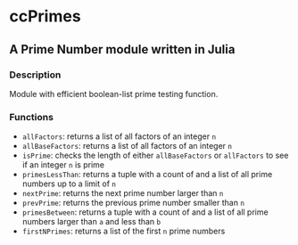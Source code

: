 # ccPrimes
## A Prime Number module written in Julia

### Description
Module with efficient boolean-list prime testing function.

### Functions
* `allFactors`: returns a list of all factors of an integer `n`
* `allBaseFactors`: returns a list of all factors of an integer `n`
* `isPrime`: checks the length of either `allBaseFactors` or `allFactors` to see if an integer `n` is prime
* `primesLessThan`: returns a tuple with a count of and a list of all prime numbers up to a limit of `n`
* `nextPrime`: returns the next prime number larger than `n`
* `prevPrime`: returns the previous prime number smaller than `n`
* `primesBetween`: returns a tuple with a count of and a list of all prime numbers larger than `a` and less than `b`
* `firstNPrimes`: returns a list of the first `n` prime numbers
